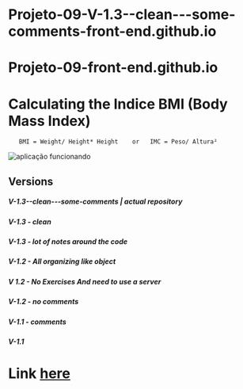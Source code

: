 # Projeto-09-V-1.3--clean---some-comments-front-end.github.io

# Projeto-09-front-end.github.io
# Calculating the Indice **BMI (Body Mass Index)**
       BMI = Weight/ Height* Height    or   IMC = Peso/ Altura²
![aplicação funcionando](https://github.com/ThiagoMassenoMaciel/Projeto-09-V-1.3--clean---some-comments-front-end.github.io/assets/107934374/7f7455cc-13ff-43d1-a394-3410a461c16e)



## Versions 
##### V-1.3--clean---some-comments | actual repository
##### V-1.3 - clean
##### V-1.3 - lot of notes around the code
##### V-1.2 - All organizing like object
##### V 1.2 - No Exercises And need to use a server
##### V-1.2 - no comments
##### V-1.1 - comments
##### V-1.1 

# Link [here]( https://thiagomassenomaciel.github.io/Projeto-09-V-1.3--clean---some-comments-front-end.github.io/)
